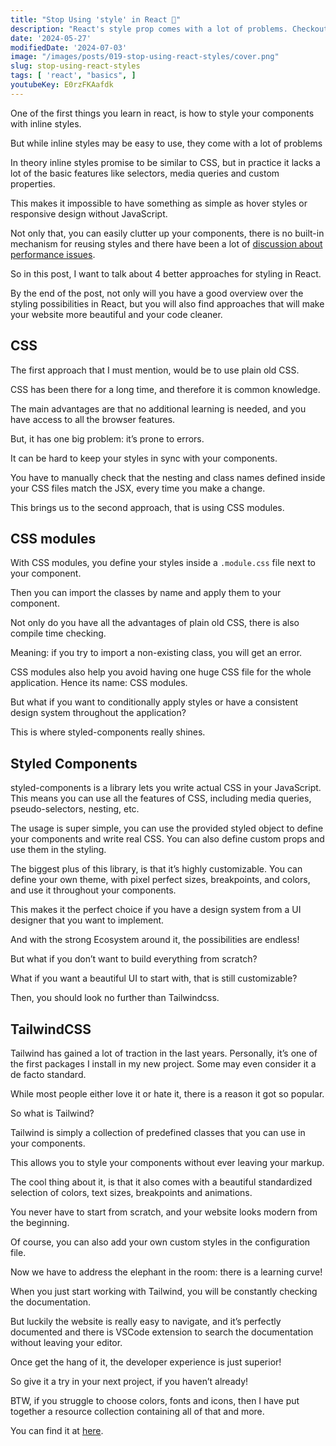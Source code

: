 ```yaml
---
title: "Stop Using 'style' in React 🤦"
description: "React's style prop comes with a lot of problems. Checkout these 4 alternatives ways to style your app in React."
date: '2024-05-27'
modifiedDate: '2024-07-03'
image: "/images/posts/019-stop-using-react-styles/cover.png"
slug: stop-using-react-styles
tags: [ 'react', "basics", ]
youtubeKey: E0rzFKAafdk
---
```


One of the first things you learn in react, is how to style your components with inline styles.

But while inline styles may be easy to use, they come with a lot of problems

In theory inline styles promise to be similar to CSS, but in practice it lacks a lot of the basic features like
selectors, media queries and custom properties.

This makes it impossible to have something as simple as hover styles or responsive design without JavaScript.

Not only that, you can easily clutter up your components, there is no built-in mechanism for reusing styles and there
have been a lot of [discussion about performance
issues](https://www.reddit.com/r/reactjs/comments/rercdd/why_do_the_react_docs_say_inline_styles_are/).

So in this post, I want to talk about 4 better approaches for styling in React.

By the end of the post, not only will you have a good overview over the styling possibilities in React, but you will
also find approaches that will make your website more beautiful and your code cleaner.

##  CSS

The first approach that I must mention, would be to use plain old CSS.

CSS has been there for a long time, and therefore it is common knowledge.

The main advantages are that no additional learning is needed, and you have access to all the browser features.

But, it has one big problem: it’s prone to errors.

It can be hard to keep your styles in sync with your components.

You have to manually check that the nesting and class names defined inside your CSS files match the JSX, every time you
make a change.

This brings us to the second approach, that is using CSS modules.

## CSS modules

With CSS modules, you define your styles inside a `.module.css` file next to your component.

Then you can import the classes by name and apply them to your component.

Not only do you have all the advantages of plain old CSS, there is also compile time checking.

Meaning: if you try to import a non-existing class, you will get an error.

CSS modules also help you avoid having one huge CSS file for the whole application. Hence its name: CSS modules.

But what if you want to conditionally apply styles or have a consistent design system throughout the application?

This is where styled-components really shines.

## Styled Components

styled-components is a library lets you write actual CSS in your JavaScript. This means you can use all the features of
CSS, including media queries, pseudo-selectors, nesting, etc.

The usage is super simple, you can use the provided styled object to define your components and write real CSS. You can
also define custom props and use them in the styling.

The biggest plus of this library, is that it’s highly customizable. You can define your own theme, with pixel perfect
sizes, breakpoints, and colors, and use it throughout your components.

This makes it the perfect choice if you have a design system from a UI designer that you want to implement.

And with the strong Ecosystem around it, the possibilities are endless!

But what if you don’t want to build everything from scratch?

What if you want a beautiful UI to start with, that is still customizable?

Then, you should look no further than Tailwindcss.

## TailwindCSS

Tailwind has gained a lot of traction in the last years. Personally, it’s one of the first packages I install in my new
project. Some may even consider it a de facto standard.

While most people either love it or hate it, there is a reason it got so popular.

So what is Tailwind?

Tailwind is simply a collection of predefined classes that you can use in your components.

This allows you to style your components without ever leaving your markup.

The cool thing about it, is that it also comes with a beautiful standardized selection of colors, text sizes,
breakpoints and animations.

You never have to start from scratch, and your website looks modern from the beginning.

Of course, you can also add your own custom styles in the configuration file.

Now we have to address the elephant in the room: there is a learning curve!

When you just start working with Tailwind, you will be constantly checking the documentation.

But luckily the website is really easy to navigate, and it’s perfectly documented and there is VSCode extension to
search the documentation without leaving your editor.

Once get the hang of it, the developer experience is just superior!

So give it a try in your next project, if you haven’t already!

BTW, if you struggle to choose colors, fonts and icons, then I have put together a resource collection containing all of
that and more.

You can find it at [here](/frontend-kit).